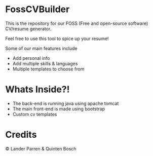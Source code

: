 # FossCVBuilder

This is the repository for our FOSS (Free and open-source software) CV/resume generator.

Feel free to use this tool to spice up your resume!

Some of our main features include

  - Add personal info
  - Add multiple skills & languages
  - Multiple templates to choose from

# Whats Inside?!

  - The back-end is running java using apache tomcat
  - The main front-end is made using bootstrap
  - Custom cv templates


# Credits

&copy; Lander Parren & Quinten Bosch